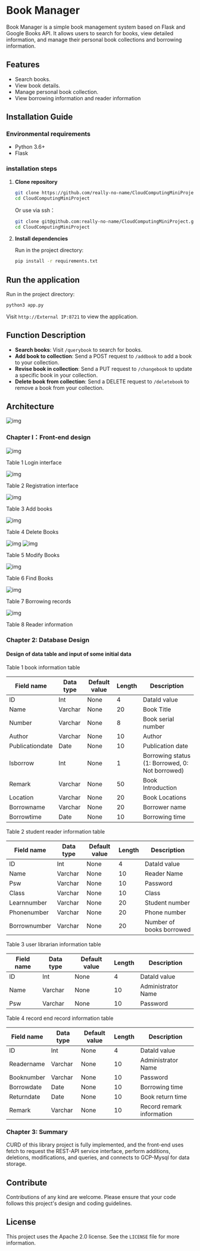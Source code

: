 # Book Manager

Book Manager is a simple book management system based on Flask and Google Books API. It allows users to search for books, view detailed information, and manage their personal book collections and borrowing information.

## Features
- Search books.
- View book details.
- Manage personal book collection.
- View borrowing information and reader information

## Installation Guide

### Environmental requirements
- Python 3.6+
- Flask

### installation steps

1. **Clone repository**

     ```bash
     git clone https://github.com/really-no-name/CloudComputingMiniProject.git
     cd CloudComputingMiniProject
     ```
    Or use via ssh：
     ```bash
     git clone git@github.com:really-no-name/CloudComputingMiniProject.git
     cd CloudComputingMiniProject
     ```

2. **Install dependencies**

     Run in the project directory:

     ```bash
     pip install -r requirements.txt
     ```

## Run the application

Run in the project directory:

```bash
python3 app.py
```

Visit `http://External IP:8721` to view the application.

## Function Description

- **Search books**: Visit `/querybook` to search for books.
- **Add book to collection**: Send a POST request to `/addbook` to add a book to your collection.
- **Revise book in collection**: Send a PUT request to `/changebook` to update a specific book in your collection.
- **Delete book from collection**: Send a DELETE request to `/deletebook` to remove a book from your collection.

## Architecture

![img](./static/images/architecture.png) 


### **Chapter I：Front-end design**

![img](./static/images/login_en.png) 

Table 1 Login interface

![img](./static/images/register_en.png) 

Table 2 Registration interface

![img](./static/images/add_en.png) 

Table 3 Add books

![img](./static/images/delete_en.png) 

Table 4 Delete Books

![img](./static/images/update_en.png) 
![img](./static/images/update_info_en.png) 

Table 5 Modify Books

![img](./static/images/query_en.png) 

Table 6 Find Books

![img](./static/images/record_en.png) 

Table 7 Borrowing records

![img](./static/images/Info_en.png) 

Table 8 Reader information

### **Chapter 2: Database Design**

#### Design of data table and input of some initial data



Table 1 book information table

| Field name      | Data type  | Default value | Length | Description                 |
| --------------- | ---------- | ------------- | ------ | --------------------------- |
| ID              | Int        | None          | 4      | DataId value                |
| Name | Varchar | None | 20 | Book Title |
| Number | Varchar | None | 8 | Book serial number |
| Author | Varchar | None | 10 | Author |
| Publicationdate | Date | None | 10 | Publication date |
| Isborrow | Int | None | 1 | Borrowing status (1: Borrowed, 0: Not borrowed) |
| Remark | Varchar | None | 50 | Book Introduction |
| Location | Varchar | None | 20 | Book Locations |
| Borrowname | Varchar | None | 20 | Borrower name |
| Borrowtime | Date | None | 10 | Borrowing time |

Table 2 student reader information table

| Field name   | Data type | Default value | Length | Description |
| ------------ | --------- | ------------- | ------ | -------- |
| ID | Int | None | 4 | DataId value |
| Name | Varchar | None | 10 | Reader Name |
| Psw | Varchar | None | 10 | Password |
| Class | Varchar | None | 10 | Class |
| Learnnumber | Varchar | None | 20 | Student number |
| Phonenumber | Varchar | None | 20 | Phone number |
| Borrownumber | Varchar | None | 20 | Number of books borrowed |

 


Table 3 user librarian information table

| Field name | Data type | Default value | Length | Description |
| -------- | -------- | ------ | ---- | ---------- |
| ID | Int | None | 4 | DataId value |
| Name | Varchar | None | 10 | Administrator Name |
| Psw | Varchar | None | 10 | Password |

 


Table 4 record end record information table

| Field name | Data type | Default value | Length | Description |
| ---------- | -------- | ------ | ---- | ------------ |
| ID | Int | None | 4 | DataId value |
| Readername | Varchar | None | 10 | Administrator Name |
| Booknumber | Varchar | None | 10 | Password |
| Borrowdate | Date | None | 10 | Borrowing time |
| Returndate | Date | None | 10 | Book return time |
| Remark | Varchar | None | 10 | Record remark information |

 

### **Chapter 3: Summary**

CURD of this library project is fully implemented, and the front-end uses fetch to request the REST-API service interface, perform additions, deletions, modifications, and queries, and connects to GCP-Mysql for data storage.


## Contribute

Contributions of any kind are welcome. Please ensure that your code follows this project's design and coding guidelines.

## License

This project uses the Apache 2.0 license. See the `LICENSE` file for more information.